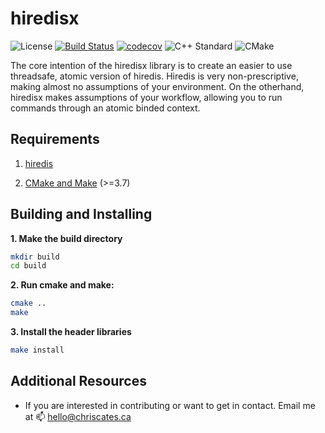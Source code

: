 # hiredisx

![License](https://img.shields.io/badge/license-MIT-blue.svg)
[![Build Status](https://travis-ci.org/ChrisCates/hiredisx.svg?branch=master)](https://travis-ci.org/ChrisCates/hiredisx)
[![codecov](https://codecov.io/gh/ChrisCates/hiredisx/branch/master/graph/badge.svg)](https://codecov.io/gh/ChrisCates/hiredisx)
![C++ Standard](https://img.shields.io/badge/cmake%20standard-C++%2011-blue.svg)
![CMake](https://img.shields.io/badge/cmake%20version-3.7-blue.svg)

The core intention of the hiredisx library is to create an easier to use threadsafe, atomic version of hiredis. Hiredis is very non-prescriptive, making almost no assumptions of your environment. On the otherhand, hiredisx makes assumptions of your workflow, allowing you to run commands through an atomic binded context.

## Requirements

1. [hiredis](https://github.com/redis/hiredis)

2. [CMake and Make](https://cmake.org/) (>=3.7)

## Building and Installing

**1. Make the build directory**

```bash
mkdir build
cd build
```

**2. Run cmake and make:**

```bash
cmake ..
make
```

**3. Install the header libraries**

```bash
make install
```

## Additional Resources

- If you are interested in contributing or want to get in contact. Email me at :mailbox: hello@chriscates.ca
